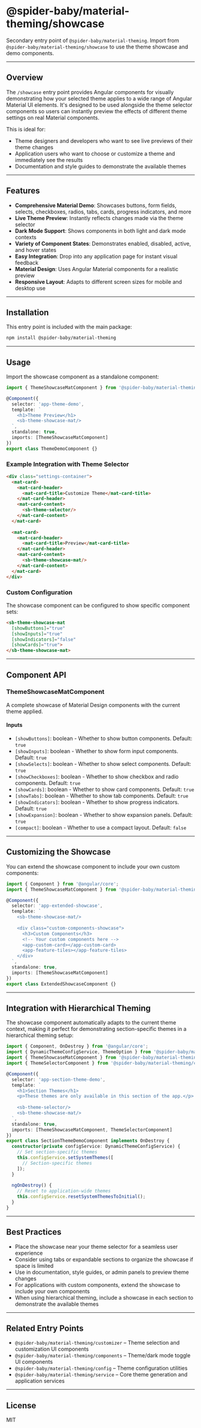 # @spider-baby/material-theming/showcase

Secondary entry point of `@spider-baby/material-theming`. Import from `@spider-baby/material-theming/showcase` to use the theme showcase and demo components.

---

## Overview

The `/showcase` entry point provides Angular components for visually demonstrating how your selected theme applies to a wide range of Angular Material UI elements. It's designed to be used alongside the theme selector components so users can instantly preview the effects of different theme settings on real Material components.

This is ideal for:
- Theme designers and developers who want to see live previews of their theme changes
- Application users who want to choose or customize a theme and immediately see the results
- Documentation and style guides to demonstrate the available themes

---

## Features

- **Comprehensive Material Demo**: Showcases buttons, form fields, selects, checkboxes, radios, tabs, cards, progress indicators, and more
- **Live Theme Preview**: Instantly reflects changes made via the theme selector
- **Dark Mode Support**: Shows components in both light and dark mode contexts
- **Variety of Component States**: Demonstrates enabled, disabled, active, and hover states
- **Easy Integration**: Drop into any application page for instant visual feedback
- **Material Design**: Uses Angular Material components for a realistic preview
- **Responsive Layout**: Adapts to different screen sizes for mobile and desktop use

---

## Installation

This entry point is included with the main package:

```bash
npm install @spider-baby/material-theming
```

---

## Usage

Import the showcase component as a standalone component:

```typescript
import { ThemeShowcaseMatComponent } from '@spider-baby/material-theming/showcase';

@Component({
  selector: 'app-theme-demo',
  template: `
    <h1>Theme Preview</h1>
    <sb-theme-showcase-mat/>
  `,
  standalone: true,
  imports: [ThemeShowcaseMatComponent]
})
export class ThemeDemoComponent {}
```

### Example Integration with Theme Selector

```html
<div class="settings-container">
  <mat-card>
    <mat-card-header>
      <mat-card-title>Customize Theme</mat-card-title>
    </mat-card-header>
    <mat-card-content>
      <sb-theme-selector/>
    </mat-card-content>
  </mat-card>
  
  <mat-card>
    <mat-card-header>
      <mat-card-title>Preview</mat-card-title>
    </mat-card-header>
    <mat-card-content>
      <sb-theme-showcase-mat/>
    </mat-card-content>
  </mat-card>
</div>
```

### Custom Configuration

The showcase component can be configured to show specific component sets:

```html
<sb-theme-showcase-mat 
  [showButtons]="true"
  [showInputs]="true"
  [showIndicators]="false"
  [showCards]="true">
</sb-theme-showcase-mat>
```

---

## Component API

### ThemeShowcaseMatComponent

A complete showcase of Material Design components with the current theme applied.

#### Inputs

- `[showButtons]`: boolean - Whether to show button components. Default: `true`
- `[showInputs]`: boolean - Whether to show form input components. Default: `true` 
- `[showSelects]`: boolean - Whether to show select components. Default: `true`
- `[showCheckboxes]`: boolean - Whether to show checkbox and radio components. Default: `true`
- `[showCards]`: boolean - Whether to show card components. Default: `true`
- `[showTabs]`: boolean - Whether to show tab components. Default: `true`
- `[showIndicators]`: boolean - Whether to show progress indicators. Default: `true`
- `[showExpansion]`: boolean - Whether to show expansion panels. Default: `true`
- `[compact]`: boolean - Whether to use a compact layout. Default: `false`

---

## Customizing the Showcase

You can extend the showcase component to include your own custom components:

```typescript
import { Component } from '@angular/core';
import { ThemeShowcaseMatComponent } from '@spider-baby/material-theming/showcase';

@Component({
  selector: 'app-extended-showcase',
  template: `
    <sb-theme-showcase-mat/>
    
    <div class="custom-components-showcase">
      <h3>Custom Components</h3>
      <!-- Your custom components here -->
      <app-custom-card></app-custom-card>
      <app-feature-tiles></app-feature-tiles>
    </div>
  `,
  standalone: true,
  imports: [ThemeShowcaseMatComponent]
})
export class ExtendedShowcaseComponent {}
```

---

## Integration with Hierarchical Theming

The showcase component automatically adapts to the current theme context, making it perfect for demonstrating section-specific themes in a hierarchical theming setup:

```typescript
import { Component, OnDestroy } from '@angular/core';
import { DynamicThemeConfigService, ThemeOption } from '@spider-baby/material-theming/config';
import { ThemeShowcaseMatComponent } from '@spider-baby/material-theming/showcase';
import { ThemeSelectorComponent } from '@spider-baby/material-theming/customizer';

@Component({
  selector: 'app-section-theme-demo',
  template: `
    <h1>Section Themes</h1>
    <p>These themes are only available in this section of the app.</p>
    
    <sb-theme-selector/>
    <sb-theme-showcase-mat/>
  `,
  standalone: true,
  imports: [ThemeShowcaseMatComponent, ThemeSelectorComponent]
})
export class SectionThemeDemoComponent implements OnDestroy {
  constructor(private configService: DynamicThemeConfigService) {
    // Set section-specific themes
    this.configService.setSystemThemes([
      // Section-specific themes
    ]);
  }
  
  ngOnDestroy() {
    // Reset to application-wide themes
    this.configService.resetSystemThemesToInitial();
  }
}
```

---

## Best Practices

- Place the showcase near your theme selector for a seamless user experience
- Consider using tabs or expandable sections to organize the showcase if space is limited
- Use in documentation, style guides, or admin panels to preview theme changes
- For applications with custom components, extend the showcase to include your own components
- When using hierarchical theming, include a showcase in each section to demonstrate the available themes

---

## Related Entry Points

- `@spider-baby/material-theming/customizer` – Theme selection and customization UI components
- `@spider-baby/material-theming/components` – Theme/dark mode toggle UI components
- `@spider-baby/material-theming/config` – Theme configuration utilities
- `@spider-baby/material-theming/service` – Core theme generation and application services

---

## License

MIT

